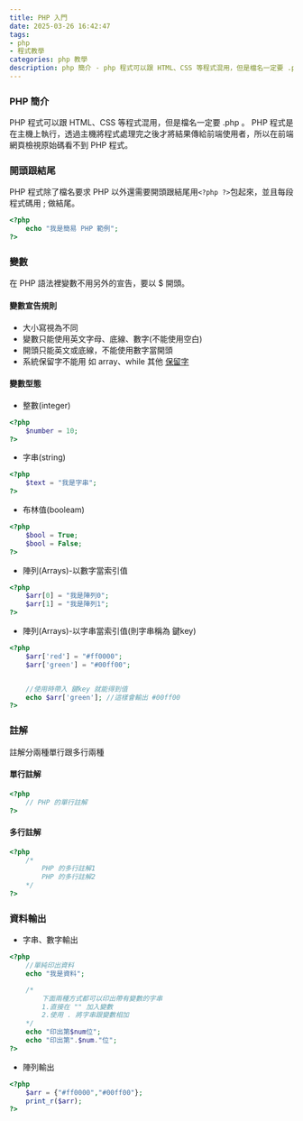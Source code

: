 ```yaml
---
title: PHP 入門
date: 2025-03-26 16:42:47
tags:
- php 
- 程式教學
categories: php 教學
description: php 簡介 - php 程式可以跟 HTML、CSS 等程式混用，但是檔名一定要 .php 。 PHP 程式是在主機上執行，所以在前端網頁使用檢視原始碼試看不到的，他是透過主機處理完之後才將結果傳給前端使用者...
---
```

### PHP 簡介
PHP 程式可以跟 HTML、CSS 等程式混用，但是檔名一定要 .php 。 PHP 程式是在主機上執行，透過主機將程式處理完之後才將結果傳給前端使用者，所以在前端網頁檢視原始碼看不到 PHP 程式。

### 開頭跟結尾
PHP 程式除了檔名要求 PHP 以外還需要開頭跟結尾用``` <?php ?> ```包起來，並且每段程式碼用 ; 做結尾。

```php
<?php 
    echo "我是簡易 PHP 範例";
?>
```

### 變數

在 PHP 語法裡變數不用另外的宣告，要以 $ 開頭。
#### 變數宣告規則
- 大小寫視為不同
- 變數只能使用英文字母、底線、數字(不能使用空白)
- 開頭只能英文或底線，不能使用數字當開頭
- 系統保留字不能用 如 array、while 其他 [保留字](http://php.net/manual/en/reserved.keywords.php)

#### 變數型態
- 整數(integer)
```php
<?php 
    $number = 10;
?>
```
- 字串(string)
```php
<?php 
    $text = "我是字串";
?>
```
- 布林值(booleam)
```php
<?php 
    $bool = True;
    $bool = False;
?>
```
- 陣列(Arrays)-以數字當索引值
```php
<?php 
    $arr[0] = "我是陣列0";
    $arr[1] = "我是陣列1";
?>
```
- 陣列(Arrays)-以字串當索引值(則字串稱為 鍵key)
```php
<?php 
    $arr['red'] = "#ff0000";
    $arr['green'] = "#00ff00";


    //使用時帶入 鍵key 就能得到值
    echo $arr['green']; //這樣會輸出 #00ff00
?>
```
### 註解
註解分兩種單行跟多行兩種
#### 單行註解
```php
<?php 
    // PHP 的單行註解
?>
```
#### 多行註解

```php
<?php 
    /* 
        PHP 的多行註解1
        PHP 的多行註解2
    */
?>
```

### 資料輸出
- 字串、數字輸出
```php 
<?php 
    //單純印出資料
    echo "我是資料";

    /*
        下面兩種方式都可以印出帶有變數的字串
        1.直接在 "" 加入變數
        2.使用 . 將字串跟變數相加
    */
    echo "印出第$num位";
    echo "印出第".$num."位";
?>
```
- 陣列輸出
```php 
<?php 
    $arr = {"#ff0000","#00ff00"};
    print_r($arr);
?>
```